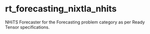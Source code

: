 # rt_forecasting_nixtla_nhits
NHiTS Forecaster for the Forecasting problem category as per Ready Tensor specifications.
